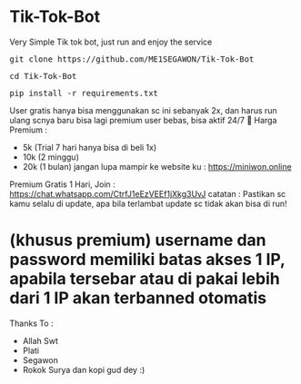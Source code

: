 # Tik-Tok-Bot
Very Simple Tik tok bot, just run and enjoy the service


<pre>git clone https://github.com/ME1SEGAWON/Tik-Tok-Bot</pre>
<pre>cd Tik-Tok-Bot</pre>
<pre>pip install -r requirements.txt</pre>

User gratis hanya bisa menggunakan sc ini sebanyak 2x, dan harus run ulang scnya baru bisa lagi
premium user bebas, bisa aktif 24/7 🗿
Harga Premium :
- 5k (Trial 7 hari hanya bisa di beli 1x)
- 10k (2 minggu)
- 20k (1 bulan)
jangan lupa mampir ke website ku : https://miniwon.online

Premium Gratis 1 Hari, Join : https://chat.whatsapp.com/CtrfJ1eEzVEEf1jXkg3UvJ
catatan :
Pastikan sc kamu selalu di update, apa bila terlambat update sc tidak akan bisa di run!

# (khusus premium) username dan password memiliki batas akses 1 IP, apabila tersebar atau di pakai lebih dari 1 IP akan terbanned otomatis
Thanks To :
- Allah Swt
- Plati
- Segawon
- Rokok Surya dan kopi gud dey :)
